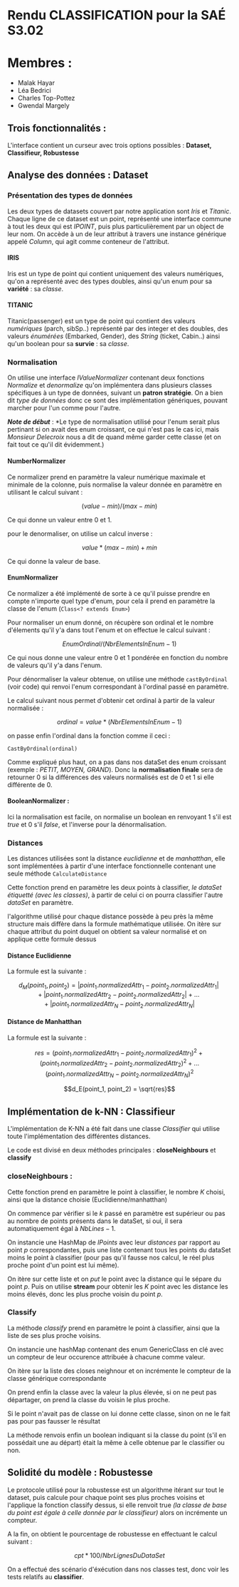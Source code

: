 # Rendu CLASSIFICATION pour la SAÉ S3.02

# Membres :

* Malak Hayar
* Léa Bedrici
* Charles Top-Pottez
* Gwendal Margely


## Trois fonctionnalités : 

L'interface contient un curseur avec trois options possibles : **Dataset, Classifieur, Robustesse**

## Analyse des données : Dataset

### Présentation des types de données  

Les deux types de datasets couvert par notre application sont *Iris* et *Titanic*. Chaque ligne de ce dataset est un point, représenté une interface commune à tout les deux qui est *IPOINT*, puis plus particulièrement par un object de leur nom. On accède à un de leur attribut à travers une instance générique appelé *Column*, qui agit comme conteneur de l'attribut. 

#### IRIS 

Iris est un type de point qui contient uniquement des valeurs numériques, qu'on a représenté avec des types doubles, ainsi qu'un enum pour sa **variété** : sa *classe*.

#### TITANIC

Titanic(passenger) est un type de point qui contient des valeurs *numériques* (parch, sibSp..) représenté par des integer et des doubles, des valeurs *énumérées* (Embarked, Gender), des *String* (ticket, Cabin..) ainsi qu'un boolean pour sa **survie** : sa *classe*.

### Normalisation 

On utilise une interface *IValueNormalizer* contenant deux fonctions *Normalize* et *denormalize* qu'on implémentera dans plusieurs classes spécifiques à un type de données, suivant un **patron stratégie**. On a bien dit *type de données* donc ce sont des implémentation génériques, pouvant marcher pour l'un comme pour l'autre. 

***Note de début*** : *Le type de normalisation utilisé pour l'enum serait plus pertinant si on avait des enum croissant, ce qui n'est pas le cas ici, mais *Monsieur Delecroix* nous a dit de quand même garder cette classe (et on fait tout ce qu'il dit évidemment.)

#### NumberNormalizer

Ce normalizer prend en paramètre la valeur numérique maximale et minimale de la colonne, puis normalise la valeur donnée en paramètre en utilisant le calcul suivant : 

$$(value - min) / (max - min)$$

Ce qui donne un valeur entre 0 et 1.

pour le denormaliser, on utilise un calcul inverse :

$$value * (max-min)+min$$

Ce qui donne la valeur de base.

#### EnumNormalizer 

Ce normalizer a été implémenté de sorte à ce qu'il puisse prendre en compte n'importe quel type d'enum, pour cela il prend en paramètre la classe de l'enum (<code>Class<? extends Enum></code>) 

Pour normaliser un enum donné, on récupère son ordinal et le nombre d'élements qu'il y'a dans tout l'enum et on effectue le calcul suivant : 

$$EnumOrdinal / (NbrElementsInEnum - 1)$$

Ce qui nous donne une valeur entre 0 et 1 pondérée en fonction du nombre de valeurs qu'il y'a dans l'enum. 

Pour dénormaliser la valeur obtenue, on utilise une méthode <code>castByOrdinal</code> (voir code) qui renvoi l'enum correspondant à l'ordinal passé en paramètre. 

Le calcul suivant nous permet d'obtenir cet ordinal à partir de la valeur normalisée : 

$$ordinal = value * (NbrElementsInEnum - 1)$$

on passe enfin l'ordinal dans la fonction comme il ceci : 

<code>CastByOrdinal(ordinal)</code>

Comme expliqué plus haut, on a pas dans nos dataSet des enum croissant (exemple : *PETIT, MOYEN, GRAND*). Donc la **normalisation finale** sera de retourner 0 si la différences des valeurs normalisés est de 0 et 1 si elle différente de 0.

#### BooleanNormalizer :

Ici la normalisation est facile, on normalise un boolean en renvoyant 1 s'il est *true* et 0 s'il *false*, et l'inverse pour la dénormalisation. 

### Distances 

Les distances utilisées sont la distance *euclidienne* et de *manhatthan*, elle sont implémentées à partir d'une interface fonctionnelle contenant une seule méthode <code>CalculateDistance</code>

Cette fonction prend en paramètre les deux points à classifier, *le dataSet étiquetté (avec les classes)*, à partir de celui ci on pourra classifier l'autre *dataSet* en paramètre. 

l'algorithme utilisé pour chaque distance possède à peu près la même structure mais diffère dans la formule mathématique utilisée. On itère sur chaque attribut du point duquel on obtient sa valeur normalisé et on applique cette formule dessus

#### Distance Euclidienne 

La formule est la suivante : 

$$d_M(point_1,point_2)= | point_1.normalizedAttr_1 - point_2.normalizedAttr_1 | + | point_1.normalizedAttr_2 - point_2.normalizedAttr_2 | + ... + | point_1.normalizedAttr_N - point_2.normalizedAttr_N |$$

#### Distance de Manhatthan 

La formule est la suivante : 

$$ res = (point_1.normalizedAttr_1 - point_2.normalizedAttr_1)^2 + (point_1.normalizedAttr_2 - point_2.normalizedAttr_2)^2 + ... (point_1.normalizedAttr_N - point_2.normalizedAttr_N)^2$$

$$d_E(point_1, point_2) = \sqrt{res}$$

## Implémentation de k-NN : Classifieur


L'implémentation de K-NN a été fait dans une classe *Classifier* qui utilise toute l'implémentation des différentes distances. 

Le code est divisé en deux méthodes principales : **closeNeighbours** et **classify**

### closeNeighbours : 

Cette fonction prend en paramètre le point à classifier, le nombre $K$ choisi, ainsi que la distance choisie (Euclidienne/manhatthan) 

On commence par vérifier si le $k$ passé en paramètre est supérieur ou pas au nombre de points présents dans le dataSet, si oui, il sera automatiquement égal à $NbLines - 1$.

On instancie une HashMap de *IPoints* avec leur *distances* par rapport au point *p* correspondantes, puis une liste contenant tous les points du dataSet moins le point à classifier (pour pas qu'il fausse nos calcul, le réel plus proche point d'un point est lui même).

On itère sur cette liste et on *put* le point avec la distance qui le sépare du point *p*. Puis on utilise **stream** pour obtenir les $K$ point avec les distance les moins élevés, donc les plus proche voisin du point *p*.

### Classify 

La méthode *classify* prend en paramètre le point à classifier, ainsi que la liste de ses plus proche voisins. 

On instancie une hashMap contenant des enum GenericClass en clé avec un compteur de leur occurence attribuée à chacune comme valeur.    

On itère sur la liste des closes neighnour et on incrémente le compteur de la classe générique correspondante 

On prend enfin la classe avec la valeur la plus élevée, si on ne peut pas départager, on prend la classe du voisin le plus proche.

Si le point n'avait pas de classe on lui donne cette classe, sinon on ne le fait pas pour pas fausser le résultat

La méthode renvois enfin un boolean indiquant si la classe du point (s'il en possédait une au départ) était la même à celle obtenue par le classifier ou non.    


## Solidité du modèle : Robustesse

Le protocole utilisé pour la robustesse est un algorithme itérant sur tout le dataset, puis calcule pour chaque point ses plus proches voisins et l'applique la fonction classify dessus, si elle renvoit true *(la classe de base du point est égale à celle donnée par le classifieur)* alors on incrémente un compteur.

A la fin, on obtient le pourcentage de robustesse en effectuant le calcul suivant :

$$cpt * 100 / NbrLignesDuDataSet$$

On a effectué des scénario d'éxécution dans nos classes test, donc voir les tests relatifs au **classifier**. 
